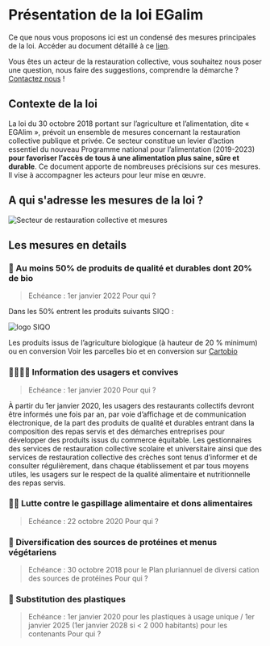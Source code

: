 # Présentation de la loi EGalim

Ce que nous vous proposons ici est un condensé des mesures principales de la loi. 
Accéder au document détaillé à ce [lien](https://github.com/betagouv/macantine/blob/main/2001_Mesures-LoiEgalim_BRO_BD.pdf). 

Vous êtes un acteur de la restauration collective, vous souhaitez nous poser une question, nous faire des suggestions, comprendre la démarche ? 
[Contactez nous](contact@egalim.beta.gouv.fr) !

## Contexte de la loi

La loi du 30 octobre 2018 portant sur l’agriculture et l’alimentation, dite « EGAlim », prévoit un ensemble de mesures concernant la restauration collective publique et privée. Ce secteur constitue un levier d’action essentiel du nouveau Programme national pour l’alimentation (2019-2023) <strong>pour favoriser l’accès de tous à une alimentation plus saine, sûre et durable</strong>. Ce document apporte de nombreuses précisions sur ces mesures. Il vise à accompagner les acteurs pour leur mise en œuvre.

## A qui s'adresse les mesures de la loi ?

![Secteur de restauration collective et mesures](https://user-images.githubusercontent.com/36134318/101634118-89353300-3a28-11eb-8ab0-e8fe3b68eb6f.png)

## Les mesures en details 

### 🍎 Au moins 50% de produits de qualité et durables dont 20% de bio

> Echéance : 1er janvier 2022
> Pour qui ?

Dans les 50% entrent les produits suivants SIQO :

![logo SIQO](https://user-images.githubusercontent.com/36134318/101636111-23967600-3a2b-11eb-89dc-44fef8e44a03.png)

Les produits issus de l’agriculture biologique (à hauteur de 20 % minimum) ou en conversion
Voir les parcelles bio et en conversion sur [Cartobio](https://cartobio.org/#/)

### 👨‍👩‍👧‍👧 Information des usagers et convives

> Echéance : 1er janvier 2020
> Pour qui ?

À partir du 1er janvier 2020, les usagers des restaurants collectifs devront être informés une fois par an, par voie d’affichage et de communication électronique, de la part des produits de qualité et durables entrant dans la composition des repas servis et des démarches entreprises pour développer des produits issus du commerce équitable.
Les gestionnaires des services de restauration collective scolaire et universitaire ainsi que des services de restauration collective des crèches sont tenus d’informer et de consulter régulièrement, dans chaque établissement et par tous moyens utiles, les usagers sur le respect de la qualité alimentaire et nutritionnelle des repas servis.

### 🙌🏻 Lutte contre le gaspillage alimentaire et dons alimentaires

> Echéance : 22 octobre 2020
> Pour qui ?

### 💪 Diversification des sources de protéines et menus végétariens

> Echéance : 30 octobre 2018 pour le Plan pluriannuel de diversi cation des sources de protéines
> Pour qui ?

### 💨 Substitution des plastiques

> Echéance : 1er janvier 2020 pour les plastiques à usage unique / 1er janvier 2025 (1er janvier 2028 si < 2 000 habitants) pour les contenants
> Pour qui ?



